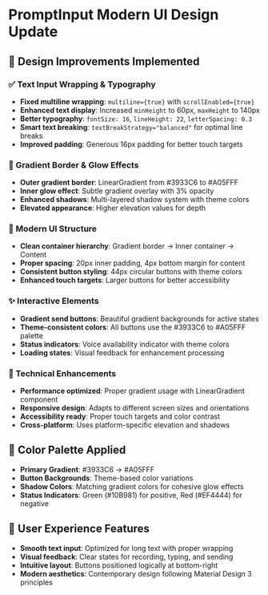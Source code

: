 # PromptInput Modern UI Design Update

## 🎨 **Design Improvements Implemented**

### **✅ Text Input Wrapping & Typography**
- **Fixed multiline wrapping**: `multiline={true}` with `scrollEnabled={true}`
- **Enhanced text display**: Increased `minHeight` to 60px, `maxHeight` to 140px
- **Better typography**: `fontSize: 16`, `lineHeight: 22`, `letterSpacing: 0.3`
- **Smart text breaking**: `textBreakStrategy="balanced"` for optimal line breaks
- **Improved padding**: Generous 16px padding for better touch targets

### **🌈 Gradient Border & Glow Effects**
- **Outer gradient border**: LinearGradient from #3933C6 to #A05FFF
- **Inner glow effect**: Subtle gradient overlay with 3% opacity
- **Enhanced shadows**: Multi-layered shadow system with theme colors
- **Elevated appearance**: Higher elevation values for depth

### **🎯 Modern UI Structure**
- **Clean container hierarchy**: Gradient border → Inner container → Content
- **Proper spacing**: 20px inner padding, 4px bottom margin for content
- **Consistent button styling**: 44px circular buttons with theme colors
- **Enhanced touch targets**: Larger buttons for better accessibility

### **✨ Interactive Elements**
- **Gradient send buttons**: Beautiful gradient backgrounds for active states
- **Theme-consistent colors**: All buttons use the #3933C6 to #A05FFF palette
- **Status indicators**: Voice availability indicator with theme colors
- **Loading states**: Visual feedback for enhancement processing

### **🔧 Technical Enhancements**
- **Performance optimized**: Proper gradient usage with LinearGradient component
- **Responsive design**: Adapts to different screen sizes and orientations
- **Accessibility ready**: Proper touch targets and color contrast
- **Cross-platform**: Uses platform-specific elevation and shadows

## 🎪 **Color Palette Applied**
- **Primary Gradient**: #3933C6 → #A05FFF
- **Button Backgrounds**: Theme-based color variations
- **Shadow Colors**: Matching gradient colors for cohesive glow effects
- **Status Indicators**: Green (#10B981) for positive, Red (#EF4444) for negative

## 📱 **User Experience Features**
- **Smooth text input**: Optimized for long text with proper wrapping
- **Visual feedback**: Clear states for recording, typing, and sending
- **Intuitive layout**: Buttons positioned logically at bottom-right
- **Modern aesthetics**: Contemporary design following Material Design 3 principles
